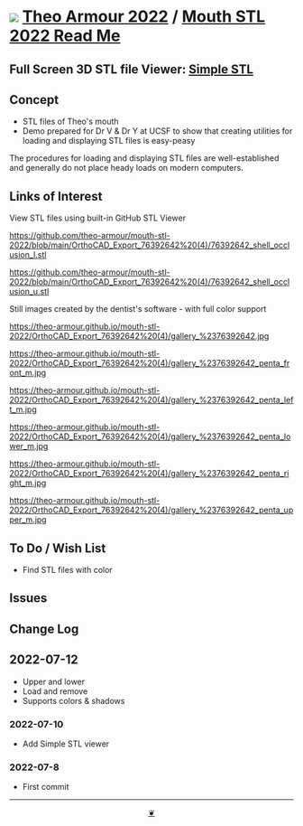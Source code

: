 # [![](https://pushme-pullyou.github.io/tootoo-2022/assets/icons/mark-github.svg )](https://github.com/theo-armour/mouth-stl-2022/ "Source code on GitHub" ) [Theo Armour 2022]( https://theo-armour.github.io/2022/ "Home page" ) / [Mouth STL 2022 Read Me]( https://theo-armour.github.io/mouth-stl-2022/ )


<!--@@@
<div class=iframe-resize ><iframe src=https://theo-armour.github.io/mouth-stl-2022/simple-stl/ height=100% width=100% ></iframe></div>
_Simple STL in a resizable window. One finger to rotate. Two to zoom._
@@@-->

## Full Screen 3D STL file Viewer: [Simple STL]( https://theo-armour.github.io/mouth-stl-2022/simple-stl/ )


## Concept

* STL files of Theo's mouth
* Demo prepared for Dr V & Dr Y at UCSF to show that creating utilities for loading and displaying STL files is easy-peasy

The procedures for loading and displaying STL files are well-established and generally do not place heady loads on modern computers.


## Links of Interest

View STL files using built-in GitHub STL Viewer

https://github.com/theo-armour/mouth-stl-2022/blob/main/OrthoCAD_Export_76392642%20(4)/76392642_shell_occlusion_l.stl

https://github.com/theo-armour/mouth-stl-2022/blob/main/OrthoCAD_Export_76392642%20(4)/76392642_shell_occlusion_u.stl

Still images created by the dentist's software - with full color support

https://theo-armour.github.io/mouth-stl-2022/OrthoCAD_Export_76392642%20(4)/gallery_%2376392642.jpg

https://theo-armour.github.io/mouth-stl-2022/OrthoCAD_Export_76392642%20(4)/gallery_%2376392642_penta_front_m.jpg

https://theo-armour.github.io/mouth-stl-2022/OrthoCAD_Export_76392642%20(4)/gallery_%2376392642_penta_left_m.jpg

https://theo-armour.github.io/mouth-stl-2022/OrthoCAD_Export_76392642%20(4)/gallery_%2376392642_penta_lower_m.jpg

https://theo-armour.github.io/mouth-stl-2022/OrthoCAD_Export_76392642%20(4)/gallery_%2376392642_penta_right_m.jpg

https://theo-armour.github.io/mouth-stl-2022/OrthoCAD_Export_76392642%20(4)/gallery_%2376392642_penta_upper_m.jpg


## To Do / Wish List

* Find STL files with color

## Issues

## Change Log

## 2022-07-12

* Upper and lower
* Load and remove
* Supports colors & shadows

### 2022-07-10

* Add Simple STL viewer

### 2022-07-8

* First commit


***

<center title="Hello! Click me to go up to the top" ><a class=aDingbat href=javascript:window.scrollTo(0,0);> ❦ </a></center>

